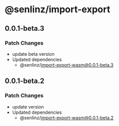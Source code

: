 # @senlinz/import-export

## 0.0.1-beta.3

### Patch Changes

- update beta version
- Updated dependencies
  - @senlinz/import-export-wasm@0.0.1-beta.3

## 0.0.1-beta.2

### Patch Changes

- update version
- Updated dependencies
  - @senlinz/import-export-wasm@0.0.1-beta.2
